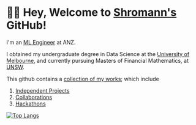 # 👋🏼  Hey, Welcome to [Shromann's](https://www.linkedin.com/in/shromannmajumder/) GitHub!

I'm an [ML Engineer](https://www.linkedin.com/in/shromannmajumder/) at ANZ.

I obtained my undergraduate degree in Data Science at the [University of Melbourne](https://study.unimelb.edu.au/find/courses/major/data-science/), and currently pursuing Masters of Financial Mathematics, at [UNSW](https://www.unsw.edu.au/science/our-schools/maths/our-research/ranking-our-research#:~:text=%231%20ranked%20in%20Australia&text=In%20the%20QS%20World%20University,for%20Statistics%20and%20Operational%20Research.).


This github contains a [collection of my works](https://github.com/shromann?tab=repositories); which include
1. [Independent Projects](https://github.com/shromann/NYC-GeoSpatial-Analysis)
2. [Collaborations](https://github.com/shromann/RoPaSci-360-Ai)
3. [Hackathons](https://github.com/shromann/Google-Hackathon)

<!-- 
[![Anurag's GitHub stats](https://github-readme-stats.vercel.app/api?username=shromann&count_private=true&theme=react&show_icons=true&hide=issues)](https://github.com/anuraghazra/github-readme-stats) -->

[![Top Langs](https://github-readme-stats.vercel.app/api/top-langs/?username=shromann&langs_count=8&layout=compact&theme=react)](https://github.com/anuraghazra/github-readme-stats)
<!--
**shromann/shromann** is a ✨ _special_ ✨ repository because its `README.md` (this file) appears on your GitHub profile.

Here are some ideas to get you started:

- 🔭 I’m currently working on ...
- 🌱 I’m currently learning ...
- 👯 I’m looking to collaborate on ...
- 🤔 I’m looking for help with ...
- 💬 Ask me about ...
- 📫 How to reach me: ...
- 😄 Pronouns: ...
- ⚡ Fun fact: ...
-->
